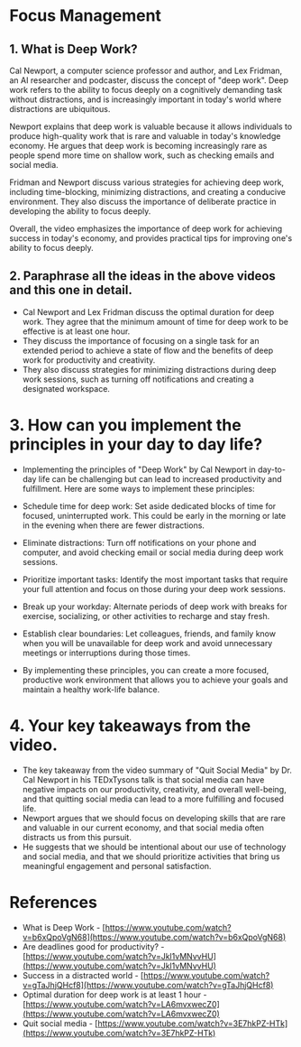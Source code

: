 # Focus Management

## 1. What is Deep Work?
 Cal Newport, a computer science professor and author, and Lex Fridman, an AI researcher and podcaster, discuss the concept of "deep work". Deep work refers to the ability to focus deeply on a cognitively demanding task without distractions, and is increasingly important in today's world where distractions are ubiquitous.

Newport explains that deep work is valuable because it allows individuals to produce high-quality work that is rare and valuable in today's knowledge economy. He argues that deep work is becoming increasingly rare as people spend more time on shallow work, such as checking emails and social media.

Fridman and Newport discuss various strategies for achieving deep work, including time-blocking, minimizing distractions, and creating a conducive environment. They also discuss the importance of deliberate practice in developing the ability to focus deeply.

Overall, the video emphasizes the importance of deep work for achieving success in today's economy, and provides practical tips for improving one's ability to focus deeply.

## 2. Paraphrase all the ideas in the above videos and this one in detail.

- Cal Newport and Lex Fridman discuss the optimal duration for deep work. They agree that the minimum amount of time for deep work to be effective is at least one hour. 
- They discuss the importance of focusing on a single task for an extended period to achieve a state of flow and the benefits of deep work for productivity and creativity.
- They also discuss strategies for minimizing distractions during deep work sessions, such as turning off notifications and creating a designated workspace.

# 3. How can you implement the principles in your day to day life?

- Implementing the principles of "Deep Work" by Cal Newport in day-to-day life can be challenging but can lead to increased productivity and fulfillment. Here are some ways to implement these principles:

- Schedule time for deep work: Set aside dedicated blocks of time for focused, uninterrupted work. This could be early in the morning or late in the evening when there are fewer distractions.

- Eliminate distractions: Turn off notifications on your phone and computer, and avoid checking email or social media during deep work sessions.

- Prioritize important tasks: Identify the most important tasks that require your full attention and focus on those during your deep work sessions.

- Break up your workday: Alternate periods of deep work with breaks for exercise, socializing, or other activities to recharge and stay fresh.

- Establish clear boundaries: Let colleagues, friends, and family know when you will be unavailable for deep work and avoid unnecessary meetings or interruptions during those times.

- By implementing these principles, you can create a more focused, productive work environment that allows you to achieve your goals and maintain a healthy work-life balance.

# 4. Your key takeaways from the video.

- The key takeaway from the video summary of "Quit Social Media" by Dr. Cal Newport in his TEDxTysons talk is that social media can have negative impacts on our productivity, creativity, and overall well-being, and that quitting social media can lead to a more fulfilling and focused life.
- Newport argues that we should focus on developing skills that are rare and valuable in our current economy, and that social media often distracts us from this pursuit.
-  He suggests that we should be intentional about our use of technology and social media, and that we should prioritize activities that bring us meaningful engagement and personal satisfaction.

# References
- What is Deep Work - [https://www.youtube.com/watch?v=b6xQpoVgN68](https://www.youtube.com/watch?v=b6xQpoVgN68)
- Are deadlines good for productivity? - [https://www.youtube.com/watch?v=Jkl1vMNvvHU](https://www.youtube.com/watch?v=Jkl1vMNvvHU)
- Success in a distracted world - [https://www.youtube.com/watch?v=gTaJhjQHcf8](https://www.youtube.com/watch?v=gTaJhjQHcf8)
- Optimal duration for deep work is at least 1 hour - [https://www.youtube.com/watch?v=LA6mvxwecZ0](https://www.youtube.com/watch?v=LA6mvxwecZ0)
- Quit social media - [https://www.youtube.com/watch?v=3E7hkPZ-HTk](https://www.youtube.com/watch?v=3E7hkPZ-HTk)